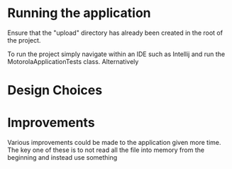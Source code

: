 # Running the application

Ensure that the "upload" directory has already been created in the root of the project. 

To run the project simply navigate within an IDE such as Intellij and run the MotorolaApplicationTests class. 
Alternatively

# Design Choices

# Improvements

Various improvements could be made to the application given more time. 
The key one of these is to not read all the file into memory from the beginning and instead use something 